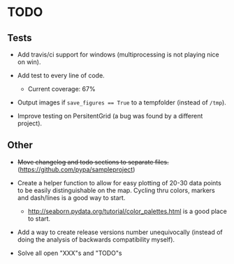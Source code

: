 # TODO

## Tests

* Add travis/ci support for windows (multiprocessing is not playing nice on
  win).

* Add test to every line of code.
    - Current coverage: 67%

* Output images if `save_figures == True` to a tempfolder (instead of `/tmp`).

* Improve testing on PersitentGrid (a bug was found by a different project).

## Other

* ~~Move changelog and todo sections to separate files.~~
  (https://github.com/pypa/sampleproject)

* Create a helper function to allow for easy plotting of 20-30 data points to
  be easily distinguishable on the map. Cycling thru colors, markers and
  dash/lines is a good way to start.
    * http://seaborn.pydata.org/tutorial/color_palettes.html is a good place to
      start.

* Add a way to create release versions number unequivocally (instead of doing
  the analysis of backwards compatibility myself).

* Solve all open "XXX"s and "TODO"s
